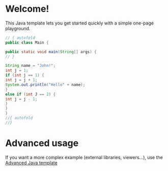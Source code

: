 # Welcome!

This Java template lets you get started quickly with a simple one-page playground.

```java runnable
// { autofold
public class Main {

public static void main(String[] args) {
// }

String name = "John!";
int j = 1;
if (int j == 1) {
int j = j + 1;
System.out.println("Hello" + name);
}
else if (int J == 2) {
int j = j - 1;
}
}
}
//{ autofold
//}
```

# Advanced usage

If you want a more complex example (external libraries, viewers...), use the [Advanced Java template](https://tech.io/select-repo/385)
